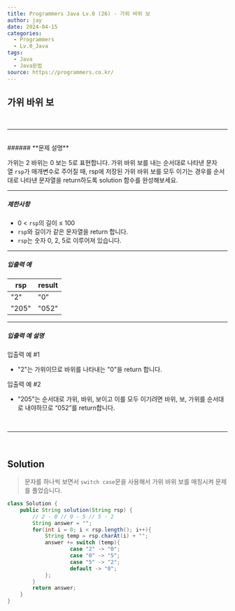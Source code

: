 ```yaml
---
title: Programmers Java Lv.0 (26) - 가위 바위 보
author: jay
date: 2024-04-15
categories:
  - Programmers
  - Lv.0_Java
tags:
  - Java
  - Java문법
source: https://programmers.co.kr/
---
```

## **가위 바위 보**

<br />

---

<br/>
###### **문제 설명**

가위는 2 바위는 0 보는 5로 표현합니다. 가위 바위 보를 내는 순서대로 나타낸 문자열 `rsp`가 매개변수로 주어질 때, rsp에 저장된 가위 바위 보를 모두 이기는 경우를 순서대로 나타낸 문자열을 return하도록 solution 함수를 완성해보세요.

---

##### **제한사항**

- 0 < `rsp`의 길이 ≤ 100
- `rsp`와 길이가 같은 문자열을 return 합니다.
- `rsp`는 숫자 0, 2, 5로 이루어져 있습니다.

---

##### **입출력 예**

|rsp|result|
|---|---|
|"2"|"0"|
|"205"|"052"|

---

##### **입출력 예 설명**

입출력 예 #1

- "2"는 가위이므로 바위를 나타내는 "0"을 return 합니다.

입출력 예 #2

- "205"는 순서대로 가위, 바위, 보이고 이를 모두 이기려면 바위, 보, 가위를 순서대로 내야하므로 “052”를 return합니다.


<br />

---

<br/>

## **Solution**

> 문자를 하나씩 보면서 `switch case`문을 사용해서 가위 바위 보를 매칭시켜 문제를 풀었습니다.

```java
class Solution {
    public String solution(String rsp) {
        // 2 - 0 // 0 - 5 // 5 - 2
        String answer = "";
        for(int i = 0; i < rsp.length(); i++){
            String temp = rsp.charAt(i) + "";
            answer += switch (temp){
                    case "2" -> "0";
                    case "0" -> "5";
                    case "5" -> "2";
                    default -> "0";
            };
        }
        return answer;
    }
}
```